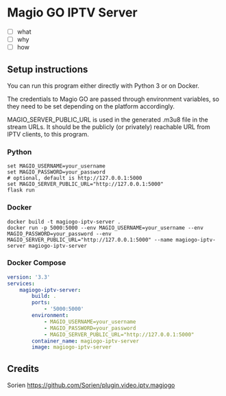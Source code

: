 # Magio GO IPTV Server
- [ ] what
- [ ] why
- [ ] how

## Setup instructions
You can run this program either directly with Python 3
or on Docker.

The credentials to Magio GO are passed through environment variables,
so they need to be set depending on the platform accordingly.

MAGIO_SERVER_PUBLIC_URL is used in the generated .m3u8 file in the stream URLs.
It should be the publicly (or privately) reachable URL from IPTV clients, to this program.

### Python
```shell script
set MAGIO_USERNAME=your_username
set MAGIO_PASSWORD=your_password
# optional, default is http://127.0.0.1:5000
set MAGIO_SERVER_PUBLIC_URL="http://127.0.0.1:5000"
flask run
```


### Docker
```shell script
docker build -t magiogo-iptv-server .
docker run -p 5000:5000 --env MAGIO_USERNAME=your_username --env MAGIO_PASSWORD=your_password --env MAGIO_SERVER_PUBLIC_URL="http://127.0.0.1:5000" --name magiogo-iptv-server magiogo-iptv-server
```

### Docker Compose
```yaml
version: '3.3'
services:
    magiogo-iptv-server:
        build: .
        ports:
            - '5000:5000'
        environment:
            - MAGIO_USERNAME=your_username
            - MAGIO_PASSWORD=your_password
            - MAGIO_SERVER_PUBLIC_URL="http://127.0.0.1:5000"
        container_name: magiogo-iptv-server
        image: magiogo-iptv-server
```

## Credits
Sorien
https://github.com/Sorien/plugin.video.iptv.magiogo